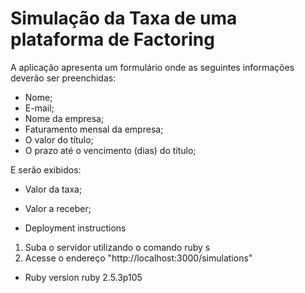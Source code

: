 # Simulação da Taxa de uma plataforma de Factoring

A aplicação apresenta um formulário onde as seguintes informações deverão ser preenchidas: 
* Nome;
* E-mail;
* Nome da empresa;
* Faturamento mensal da empresa;
* O valor do título;
* O prazo até o vencimento (dias) do título;


E serão exibidos:
* Valor da taxa;
* Valor a receber;


* Deployment instructions
1. Suba o servidor utilizando o comando ruby s
2. Acesse o endereço "http://localhost:3000/simulations"


* Ruby version
ruby 2.5.3p105 
